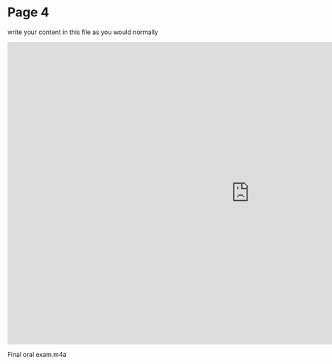 <h1>Page 4</h1>
<p>write your content in this file as you would normally</p>
<iframe src="https://h5p.org/h5p/embed/1232399" width="1090" height="682" frameborder="0" allowfullscreen="allowfullscreen" allow="geolocation *; microphone *; camera *; midi *; encrypted-media *" title="Dialog Cards"></iframe><script src="https://h5p.org/sites/all/modules/h5p/library/js/h5p-resizer.js" charset="UTF-8"></script>
<p>Final oral exam.m4a</p>
